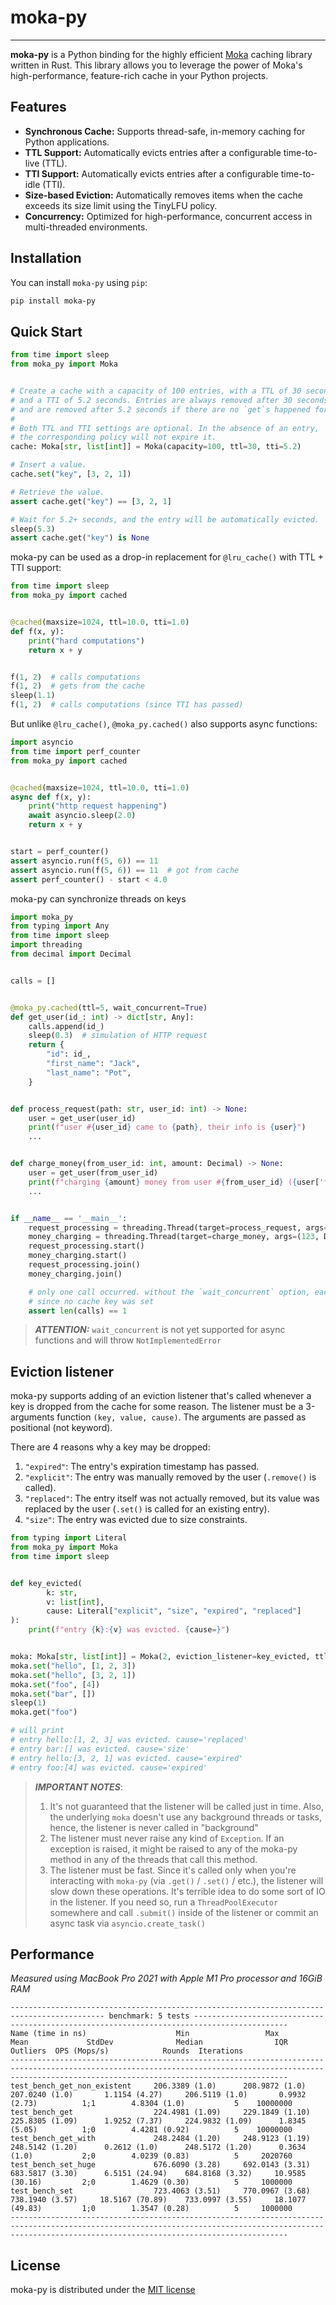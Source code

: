 # moka-py

* * * 

**moka-py** is a Python binding for the highly efficient [Moka](https://github.com/moka-rs/moka) caching library written
in Rust. This library allows you to leverage the power of Moka's high-performance, feature-rich cache in your Python
projects.

## Features

- **Synchronous Cache:** Supports thread-safe, in-memory caching for Python applications.
- **TTL Support:** Automatically evicts entries after a configurable time-to-live (TTL).
- **TTI Support:** Automatically evicts entries after a configurable time-to-idle (TTI).
- **Size-based Eviction:** Automatically removes items when the cache exceeds its size limit using the TinyLFU policy.
- **Concurrency:** Optimized for high-performance, concurrent access in multi-threaded environments.

## Installation

You can install `moka-py` using `pip`:

```bash
pip install moka-py
```

## Quick Start

```python
from time import sleep
from moka_py import Moka


# Create a cache with a capacity of 100 entries, with a TTL of 30 seconds
# and a TTI of 5.2 seconds. Entries are always removed after 30 seconds
# and are removed after 5.2 seconds if there are no `get`s happened for this time.
# 
# Both TTL and TTI settings are optional. In the absence of an entry, 
# the corresponding policy will not expire it.
cache: Moka[str, list[int]] = Moka(capacity=100, ttl=30, tti=5.2)

# Insert a value.
cache.set("key", [3, 2, 1])

# Retrieve the value.
assert cache.get("key") == [3, 2, 1]

# Wait for 5.2+ seconds, and the entry will be automatically evicted.
sleep(5.3)
assert cache.get("key") is None
```

moka-py can be used as a drop-in replacement for `@lru_cache()` with TTL + TTI support:

```python
from time import sleep
from moka_py import cached


@cached(maxsize=1024, ttl=10.0, tti=1.0)
def f(x, y):
    print("hard computations")
    return x + y


f(1, 2)  # calls computations
f(1, 2)  # gets from the cache
sleep(1.1)
f(1, 2)  # calls computations (since TTI has passed)
```

But unlike `@lru_cache()`, `@moka_py.cached()` also supports async functions:

```python
import asyncio
from time import perf_counter
from moka_py import cached


@cached(maxsize=1024, ttl=10.0, tti=1.0)
async def f(x, y):
    print("http request happening")
    await asyncio.sleep(2.0)
    return x + y


start = perf_counter()
assert asyncio.run(f(5, 6)) == 11
assert asyncio.run(f(5, 6)) == 11  # got from cache
assert perf_counter() - start < 4.0
```

moka-py can synchronize threads on keys

```python
import moka_py
from typing import Any
from time import sleep
import threading
from decimal import Decimal


calls = []


@moka_py.cached(ttl=5, wait_concurrent=True)
def get_user(id_: int) -> dict[str, Any]:
    calls.append(id_)
    sleep(0.3)  # simulation of HTTP request
    return {
        "id": id_,
        "first_name": "Jack",
        "last_name": "Pot",
    }


def process_request(path: str, user_id: int) -> None:
    user = get_user(user_id)
    print(f"user #{user_id} came to {path}, their info is {user}")
    ...


def charge_money(from_user_id: int, amount: Decimal) -> None:
    user = get_user(from_user_id)
    print(f"charging {amount} money from user #{from_user_id} ({user['first_name']} {user['last_name']})")
    ...


if __name__ == '__main__':
    request_processing = threading.Thread(target=process_request, args=("/user/info/123", 123))
    money_charging = threading.Thread(target=charge_money, args=(123, Decimal("3.14")))
    request_processing.start()
    money_charging.start()
    request_processing.join()
    money_charging.join()

    # only one call occurred. without the `wait_concurrent` option, each thread would go for an HTTP request
    # since no cache key was set
    assert len(calls) == 1  
```

> **_ATTENTION:_**  `wait_concurrent` is not yet supported for async functions and will throw `NotImplementedError`

## Eviction listener

moka-py supports adding of an eviction listener that's called whenever a key is dropped
from the cache for some reason. The listener must be a 3-arguments function `(key, value, cause)`. The arguments
are passed as positional (not keyword).

There are 4 reasons why a key may be dropped:

1. `"expired"`: The entry's expiration timestamp has passed.
2. `"explicit"`: The entry was manually removed by the user (`.remove()` is called).
3. `"replaced"`: The entry itself was not actually removed, but its value was replaced by the user (`.set()` is
   called for an existing entry).
4. `"size"`: The entry was evicted due to size constraints.

```python
from typing import Literal
from moka_py import Moka
from time import sleep


def key_evicted(
        k: str,
        v: list[int],
        cause: Literal["explicit", "size", "expired", "replaced"]
):
    print(f"entry {k}:{v} was evicted. {cause=}")


moka: Moka[str, list[int]] = Moka(2, eviction_listener=key_evicted, ttl=0.1)
moka.set("hello", [1, 2, 3])
moka.set("hello", [3, 2, 1])
moka.set("foo", [4])
moka.set("bar", [])
sleep(1)
moka.get("foo")

# will print
# entry hello:[1, 2, 3] was evicted. cause='replaced'
# entry bar:[] was evicted. cause='size'
# entry hello:[3, 2, 1] was evicted. cause='expired'
# entry foo:[4] was evicted. cause='expired'
```

> **_IMPORTANT NOTES_**:
> 1. It's not guaranteed that the listener will be called just in time. Also, the underlying `moka` doesn't use any
     background threads or tasks, hence, the listener is never called in "background"
> 2. The listener must never raise any kind of `Exception`. If an exception is raised, it might be raised to any of the
     moka-py method in any of the threads that call this method.
> 3. The listener must be fast. Since it's called only when you're interacting with `moka-py` (via `.get()` / `.set()` /
     etc.), the listener will slow down these operations. It's terrible idea to do some sort of IO in the listener. If
     you need so, run a `ThreadPoolExecutor` somewhere and call `.submit()` inside of the listener or commit an async
     task via `asyncio.create_task()`

## Performance

*Measured using MacBook Pro 2021 with Apple M1 Pro processor and 16GiB RAM*

```
------------------------------------------------------------------------------------------- benchmark: 5 tests -------------------------------------------------------------------------------------------
Name (time in ns)                    Min                 Max                Mean             StdDev              Median                IQR            Outliers  OPS (Mops/s)            Rounds  Iterations
----------------------------------------------------------------------------------------------------------------------------------------------------------------------------------------------------------
test_bench_get_non_existent     206.3389 (1.0)      208.9872 (1.0)      207.0240 (1.0)       1.1154 (4.27)     206.5119 (1.0)       0.9932 (2.73)          1;1        4.8304 (1.0)           5    10000000
test_bench_get                  224.4981 (1.09)     229.1849 (1.10)     225.8305 (1.09)      1.9252 (7.37)     224.9832 (1.09)      1.8345 (5.05)          1;0        4.4281 (0.92)          5    10000000
test_bench_get_with             248.2484 (1.20)     248.9123 (1.19)     248.5142 (1.20)      0.2612 (1.0)      248.5172 (1.20)      0.3634 (1.0)           2;0        4.0239 (0.83)          5     2020760
test_bench_set_huge             676.6090 (3.28)     692.0143 (3.31)     683.5817 (3.30)      6.5151 (24.94)    684.8168 (3.32)     10.9585 (30.16)         2;0        1.4629 (0.30)          5     1000000
test_bench_set                  723.4063 (3.51)     770.0967 (3.68)     738.1940 (3.57)     18.5167 (70.89)    733.0997 (3.55)     18.1077 (49.83)         1;0        1.3547 (0.28)          5     1000000
----------------------------------------------------------------------------------------------------------------------------------------------------------------------------------------------------------
```

## License

moka-py is distributed under the [MIT license](LICENSE)
